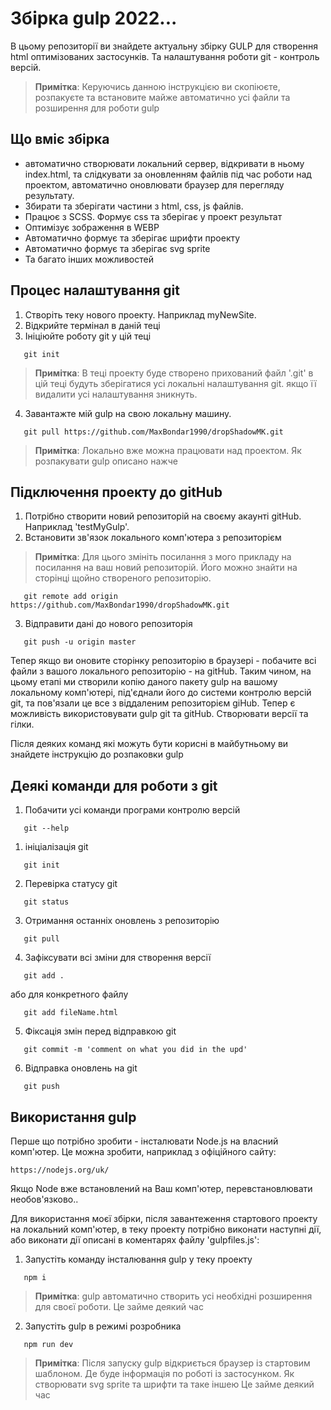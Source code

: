 # Збірка gulp 2022...

В цьому репозиторії ви знайдете актуальну збірку GULP для створення html оптимізованих застосунків. Та налаштування роботи git - контроль версій.

> **Примітка**: Керуючись данною інструкцією ви скопіюєте, розпакуєте та встановите майже автоматично усі файли та розширення для роботи gulp

## Що вміє збірка
- автоматично створювати локальний сервер, відкривати в ньому index.html, та слідкувати за оновленням файлів під час роботи над проектом, автоматично оновлювати браузер для перегляду результату.
- Збирати та зберігати частини з html, css, js файлів.
- Працює з SCSS. Формує css та зберігає у проект результат
- Оптимізує зображення в WEBP
- Автоматично формує та зберігає шрифти проекту
- Автоматично формує та зберігає svg sprite
- Та багато інших можливостей

## Процес налаштування git
1. Створіть теку нового проекту. Наприклад myNewSite.
2. Відкрийте термінал в даній теці
3. Ініціюйте роботу git у цій теці
```
   git init
```
> **Примітка**: В теці проекту буде створено прихований файл '.git' в цій теці будуть зберігатися усі локальні налаштування git. якщо її видалити усі налаштування зникнуть. 
4. Завантажте мій gulp на свою локальну машину.
```
   git pull https://github.com/MaxBondar1990/dropShadowMK.git
```
> **Примітка**: Локально вже можна працювати над проектом. Як розпакувати gulp описано нажче

## Підключення проекту до gitHub
1. Потрібно створити новий репозиторій на своєму акаунті gitHub. Наприклад 'testMyGulp'.
2. Встановити зв'язок локального комп'ютера з репозиторієм
> **Примітка**: Для цього змініть посилання з мого прикладу на посилання на ваш новий репозиторій. Його можно знайти на сторінці щойно створеного репозиторію.
```
   git remote add origin https://github.com/MaxBondar1990/dropShadowMK.git
```
3. Відправити дані до нового репозиторія
```
   git push -u origin master
```

Тепер якщо ви оновите сторінку репозиторію в браузері - побачите всі файли з вашого локального репозиторію - на gitHub. Таким чином, на цьому етапі ми створили копію даного пакету gulp на вашому локальному комп'ютері, під'єднали його до системи контролю версій git, та пов'язали це все з віддаленим репозиторієм giHub.
Тепер є можливість використовувати gulp git та gitHub. Створювати версії та гілки.

Після деяких команд які можуть бути корисні в майбутньому ви знайдете інструкцію до розпаковки gulp

## Деякі команди для роботи з git
1. Побачити усі команди програми контролю версій
```
   git --help
```
1. ініціалізація git
```
   git init
```
2. Перевірка статусу git
```
   git status
```
3. Отримання останніх оновлень з репозиторію
```
   git pull
```
4. Зафіксувати всі зміни для створення версії
```
   git add .
```
або для конкретного файлу
```
   git add fileName.html
```
5. Фіксація змін перед відправкою git 
```
   git commit -m 'comment on what you did in the upd'
```
6. Відправка оновлень на git 
```
   git push
```

## Використання gulp

Перше що потрібно зробити - інсталювати Node.js на власний комп'ютер. Це можна зробити, наприклад з офіційного сайту:
```
https://nodejs.org/uk/
```
Якщо Node вже встановлений на Ваш комп'ютер, перевстановлювати необов'язково..

Для використання моєї збірки, після завантеження стартового проекту на локальний комп'ютер, в теку проекту потрібно виконати наступні дії, або виконати дії описані в коментарях файлу 'gulpfiles.js':
1. Запустіть команду інсталювання gulp у теку проекту
```
   npm i
```
> **Примітка**: gulp автоматично створить усі необхідні розширення для своєї роботи. Це займе деякий час
2. Запустіть gulp в режимі розробника

```
   npm run dev
```
>**Примітка**: Після запуску gulp відкриється браузер із стартовим шаблоном. Де буде інформація по роботі із застосунком. Як створювати svg sprite та шрифти та таке іншею Це займе деякий час
